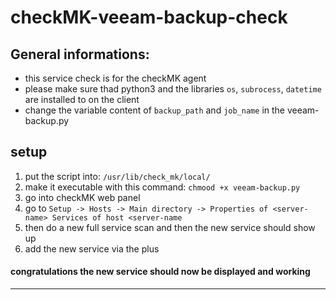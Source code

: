 # checkMK-veeam-backup-check


## General informations:
- this service check is for the checkMK agent
- please make sure thad python3 and the libraries `os`, `subrocess`, `datetime` are installed to on the client
- change the variable content of `backup_path` and `job_name` in the veeam-backup.py


## setup

1. put the script into: `/usr/lib/check_mk/local/`
2. make it executable with this command: `chmood +x veeam-backup.py`
3. go into checkMK web panel
4. go to `Setup -> Hosts -> Main directory -> Properties of <server-name> Services of host <server-name`
5. then do a new full service scan and then the new service should show up
6. add the new service via the plus

#### congratulations the new service should now be displayed and working

---
